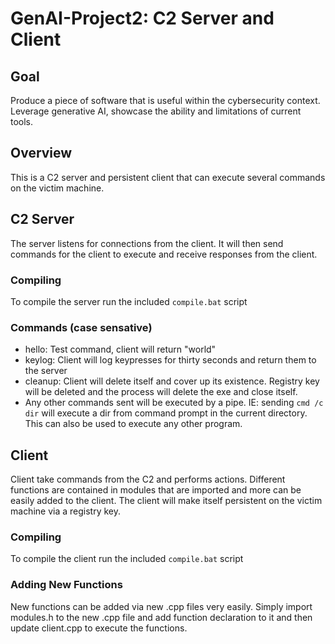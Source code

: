# GenAI-Project2: C2 Server and Client
## Goal
Produce a piece of software that is useful within the cybersecurity context. Leverage generative AI, showcase the ability and limitations of current tools.

## Overview 
This is a C2 server and persistent client that can execute several commands on the victim machine.

## C2 Server
The server listens for connections from the client. It will then send commands for the client to execute and receive responses from the client. 

### Compiling
To compile the server run the included `compile.bat` script

### Commands (case sensative)
- hello: Test command, client will return "world"
- keylog: Client will log keypresses for thirty seconds and return them to the server
- cleanup: Client will delete itself and cover up its existence. Registry key will be deleted and the process will delete the exe and close itself.
- Any other commands sent will be executed by a pipe. IE: sending `cmd /c dir` will execute a dir from command prompt in the current directory. This can also be used to execute any other program. 

## Client
Client take commands from the C2 and performs actions. Different functions are contained in modules that are imported and more can be easily added to the client. The client will make itself persistent on the 
victim machine via a registry key.

### Compiling
To compile the client run the included `compile.bat` script

### Adding New Functions
New functions can be added via new .cpp files very easily. Simply import modules.h to the new .cpp file and add function declaration to it and then update client.cpp
to execute the functions.
